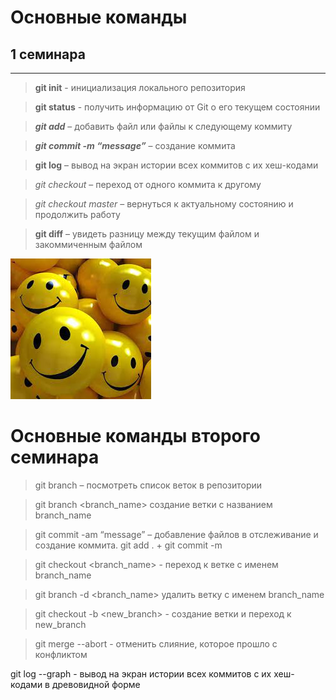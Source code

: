 # Основные команды 

## 1 семинара
***

> **git init** - инициализация локального репозитория

> **git status** - получить информацию от Git о его текущем состоянии

> ***git add*** – добавить файл или файлы к следующему коммиту

> ***git commit -m “message”*** – создание коммита

> **git log** – вывод на экран истории всех коммитов с их хеш-кодами

> _git checkout_ – переход от одного коммита к другому

> _git checkout master_ – вернуться к актуальному состоянию и продолжить работу

> **git diff** – увидеть разницу между текущим файлом и закоммиченным файлом

![Улыбочку](Без%20названия.jpeg)

# Основные команды второго семинара


>	git branch – посмотреть список веток в репозитории

> git branch <branch_name> создание ветки с названием branch_name

> git commit -am “message” – добавление файлов в отслеживание и создание коммита. git add . + git commit -m

> git checkout <branch_name> - переход к ветке с именем branch_name

> git branch -d <branch_name> удалить ветку с именем branch_name

> git checkout -b <new_branch> - создание ветки и переход к new_branch

> git merge --abort - отменить слияние, которое прошло с конфликтом

git log --graph - вывод на экран истории всех коммитов с их хеш-кодами в древовидной форме